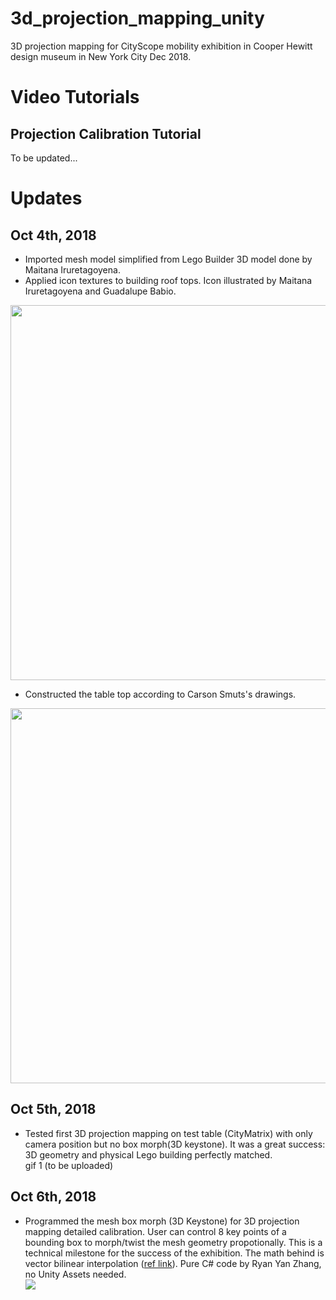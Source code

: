# 3d_projection_mapping_unity
3D projection mapping for CityScope mobility exhibition in Cooper Hewitt design museum in New York City Dec 2018. 


# Video Tutorials

## Projection Calibration Tutorial

To be updated...
  
  
# Updates

## Oct 4th, 2018
* Imported mesh model simplified from Lego Builder 3D model done by Maitana Iruretagoyena.  
* Applied icon textures to building roof tops. Icon illustrated by Maitana Iruretagoyena and Guadalupe Babio.  
<img src="https://github.com/popabczhang/3d_projection_mapping_unity/blob/master/doc/181004_building%20mesh%20model%20with%20icons.png" width="600">
  
* Constructed the table top according to Carson Smuts's drawings.  
<img src="https://github.com/popabczhang/3d_projection_mapping_unity/blob/master/doc/181004_table%20model.png" width="600">

## Oct 5th, 2018
* Tested first 3D projection mapping on test table (CityMatrix) with only camera position but no box morph(3D keystone). It was a great success: 3D geometry and physical Lego building perfectly matched.  
gif 1 (to be uploaded)  

## Oct 6th, 2018
* Programmed the mesh box morph (3D Keystone) for 3D projection mapping detailed calibration. User can control 8 key points of a bounding box to morph/twist the mesh geometry propotionally. This is a technical milestone for the success of the exhibition. The math behind is vector bilinear interpolation ([ref link](https://forum.unity.com/threads/vector-bilinear-interpolation-of-a-square-grid.205644/)). Pure C# code by Ryan Yan Zhang, no Unity Assets needed.  
![](https://github.com/popabczhang/3d_projection_mapping_unity/blob/master/doc/181006_mesh%20box%20morph%20test.gif)
